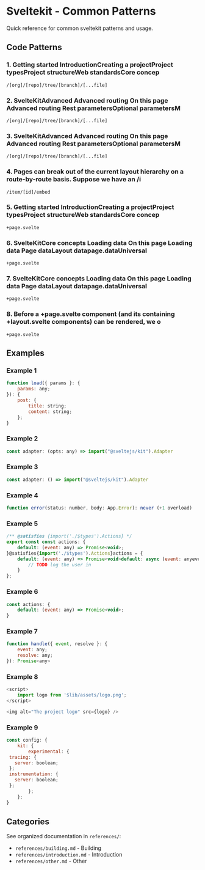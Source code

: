 # Sveltekit - Common Patterns

Quick reference for common sveltekit patterns and usage.

## Code Patterns

### 1. Getting started IntroductionCreating a projectProject typesProject structureWeb standardsCore concep

```
/[org]/[repo]/tree/[branch]/[...file]
```

### 2. SvelteKitAdvanced Advanced routing On this page Advanced routing Rest parametersOptional parametersM

```
/[org]/[repo]/tree/[branch]/[...file]
```

### 3. SvelteKitAdvanced Advanced routing On this page Advanced routing Rest parametersOptional parametersM

```
/[org]/[repo]/tree/[branch]/[...file]
```

### 4. Pages can break out of the current layout hierarchy on a route-by-route basis. Suppose we have an /i

```
/item/[id]/embed
```

### 5. Getting started IntroductionCreating a projectProject typesProject structureWeb standardsCore concep

```
+page.svelte
```

### 6. SvelteKitCore concepts Loading data On this page Loading data Page dataLayout datapage.dataUniversal

```
+page.svelte
```

### 7. SvelteKitCore concepts Loading data On this page Loading data Page dataLayout datapage.dataUniversal

```
+page.svelte
```

### 8. Before a +page.svelte component (and its containing +layout.svelte components) can be rendered, we o

```
+page.svelte
```

## Examples

### Example 1

```javascript
function load({ params }: {
    params: any;
}): {
    post: {
        title: string;
        content: string;
    };
}
```

### Example 2

```javascript
const adapter: (opts: any) => import("@sveltejs/kit").Adapter
```

### Example 3

```javascript
const adapter: () => import("@sveltejs/kit").Adapter
```

### Example 4

```javascript
function error(status: number, body: App.Error): never (+1 overload)
```

### Example 5

```javascript
/** @satisfies {import('./$types').Actions} */
export const const actions: {
    default: (event: any) => Promise<void>;
}@satisfies{import('./$types').Actions}actions = {
	default: (event: any) => Promise<void>default: async (event: anyevent) => {
		// TODO log the user in
	}
};
```

### Example 6

```javascript
const actions: {
    default: (event: any) => Promise<void>;
}
```

### Example 7

```javascript
function handle({ event, resolve }: {
    event: any;
    resolve: any;
}): Promise<any>
```

### Example 8

```python
<script>
	import logo from '$lib/assets/logo.png';
</script>

<img alt="The project logo" src={logo} />
```

### Example 9

```javascript
const config: {
    kit: {
        experimental: {
 tracing: {
   server: boolean;
 };
 instrumentation: {
   server: boolean;
 };
        };
    };
}
```


## Categories

See organized documentation in `references/`:

- `references/building.md` - Building
- `references/introduction.md` - Introduction
- `references/other.md` - Other
